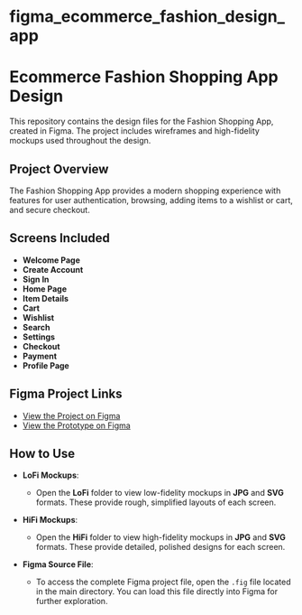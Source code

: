 # figma_ecommerce_fashion_design_app
# Ecommerce Fashion Shopping App Design

This repository contains the design files for the Fashion Shopping App, created in Figma. The project includes wireframes and high-fidelity mockups used throughout the design.

## Project Overview
The Fashion Shopping App provides a modern shopping experience with features for user authentication, browsing, adding items to a wishlist or cart, and secure checkout.

## Screens Included
- **Welcome Page**
- **Create Account**
- **Sign In**
- **Home Page**
- **Item Details**
- **Cart**
- **Wishlist**
- **Search**
- **Settings**
- **Checkout**
- **Payment**
- **Profile Page**

## Figma Project Links

- [View the Project on Figma](https://www.figma.com/design/R2YLTM6JL7GmswpF5xGmyY/Ecommerce-Fashion-App?m=auto&t=qjqdcsxO7vhKgWQD-6)
- [View the Prototype on Figma](https://www.figma.com/proto/R2YLTM6JL7GmswpF5xGmyY/Ecommerce-Fashion-App?node-id=2-4&node-type=frame&t=qjqdcsxO7vhKgWQD-0&scaling=scale-down&content-scaling=fixed&page-id=0%3A1&starting-point-node-id=2%3A4)




## How to Use

- **LoFi Mockups**:
  - Open the **LoFi** folder to view low-fidelity mockups in **JPG** and **SVG** formats. These provide rough, simplified layouts of each screen.

- **HiFi Mockups**:
  - Open the **HiFi** folder to view high-fidelity mockups in **JPG** and **SVG** formats. These provide detailed, polished designs for each screen.

- **Figma Source File**:
  - To access the complete Figma project file, open the `.fig` file located in the main directory. You can load this file directly into Figma for further exploration.


